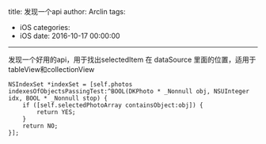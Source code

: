 title: 发现一个api
author: Arclin
tags:
  - iOS
categories:
  - iOS
date: 2016-10-17 00:00:00
---
发现一个好用的api，用于找出selectedItem 在 dataSource 里面的位置，适用于tableView和collectionView

```
NSIndexSet *indexSet = [self.photos indexesOfObjectsPassingTest:^BOOL(DKPhoto * _Nonnull obj, NSUInteger idx, BOOL * _Nonnull stop) {
    if ([self.selectedPhotoArray containsObject:obj]) {
        return YES;
    }
    return NO;
}];
```